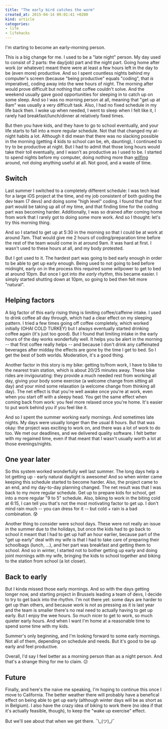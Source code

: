 ```yaml
---
title: "The early bird catches the worm"
created_at: 2015-04-14 09:01:41 +0200
kind: article
categories:
- life
- lifehacks
---
```


I'm starting to become an early-morning person.

This is a big change for me. I used to be a "late night" person. My day used to consist of 2 parts: the day(job) part and the night part. Going home after work (or whatever) meant there were at least a few hours left in the day to be (even more) productive. And so I spent countless nights behind my computer's screen (because "being productive" equals "coding", that *is* imperative), coding away into the wee hours of night. The morning after would prove difficult but nothing that coffee couldn't solve. And the weekend usually gave good opportunities for sleeping in to catch up on some sleep. And so I was no morning person at all, meaning that "get up at 8am" was usually a very difficult task. Also, I had no fixed schedule in my life back then. I woke up when needed, I went to sleep when I felt like it, I rarely had breakfast/lunch/dinner at relatively fixed times.

<!-- more -->

But then you have kids, and they have to go to school eventually, and your life starts to fall into a more regular schedule. Not that that changed my at-night habits a lot. Although it did mean that there was no slacking possible in the morning (getting 4 kids to school can be, eh, daunting), I continued to try to be productive at night. But I had to admit that those long hours would take their toll eventually, and I wasn't as productive as I used to be. I started to spend nights before my computer, doing nothing more than [wilfing](http://www.urbandictionary.com/define.php?term=Wilfing) around, not doing anything useful at all. Not good, and a waste of time.

## Switch

Last summer I switched to a completely different schedule: I was tech lead for a large iOS project at the time, and my job consistent of both guiding the dev team (7 devs) and doing some "high level" coding. I found that that first part would be taking up all of my time, and that finding time for the coding part was becoming harder. Additionally, I was so drained after coming home from work that I rarely got to doing some more work. And so I thought: let's try this morning thing.

And so I started to get up at 5:30 in the morning so that I could be at work at around 7am. That would give me 2 hours of coding/preparation time before the rest of the team would come in at around 9am. It was hard at first. I wasn't used to these hours at all, and my body protested.

But I got used to it. The hardest part was going to bed early enough in order to be able to get up early enough. Being used to not going to bed before midnight, early on in the process this required some willpower to get to bed at around 10pm. But once I got into *the early rhythm*, this became easier. I simply started shutting down at 10pm, so going to bed then felt more "natural".

## Helping factors

A big factor of this early rising thing is limiting coffee/caffeine intake. I used to drink coffee all day through, which had a clear effect on my sleeping pattern. I tried a few times going off coffee completely, which worked initially (OHAI COLD TURKEY) but I always eventually started drinking coffee again (it's just too good). But I found that limiting intake in the early hours of the day works wonderfully well. It helps you be alert in the morning -- that first coffee really helps -- and because I don't drink any caffeinated beverages after midday the effects are gone by the time I get to bed. So I get the best of both worlds. Moderation, it's a good thing.

Another factor in this story is my bike: getting to/from work, I have to bike to the nearest train station, which is about 20/25 minutes away. These bike rides are invigourating: they provide a much needed rest from working all day, giving your body some exercise (a welcome change from sitting all day) and your mind some relaxation (a welcome change from thinking all day). The net effect is that you're well awake once you're at work, even when you start off with a sleepy head. You get the same effect when coming back from work: you feel more relaxed once you're home. It's easier to put work behind you if you feel like it.

And so I spent the summer working early mornings. And sometimes late nights. My days were usually longer than the usual 8 hours. But that was okay: the project was exciting to work on, and there was a lot of work to do too. We met our deadlines, and we delivered quality software. I felt better with my regained time, even if that meant that I wasn't usually worth a lot at those evenings/nights.

## One year later

So this system worked wonderfully well last summer. The long days help a lot getting up - early natural daylight is awesome! And so when winter came keeping this schedule started to become harder. Also, the project came to an end, and my day-to-day planning changed. The net result was that I was back to my more regular schedule. Get up to prepare kids for school, get into a more regular "9 to 5" schedule. Also, biking to work in the biting cold at 6:15, I can tell you that's not the most motivating factor to get up. I don't mind rain much -- you can dress for it -- but cold + rain is a bad combination. 😰

Another thing to consider were school days. These were not really an issue in the summer due to the holidays, but once the kids had to go back to school it meant that I had to get up half an hour earlier, because part of the "get up early" deal with my wife is that I had to take care of preparing their schoolbags (lunch, ...), and her part was breakfast and getting them to school. And so in winter, I started not to bother getting up early and doing joint mornings with my wife, bringing the kids to school together and biking to the station from school (a lot closer).

## Back to early

But I kinda missed those early mornings. And so with the days getting longer now, and starting project in Brussels leading a team of devs, I decide to try to get back into the rhythm. I'm not there yet: some days are harder to get up than others, and because work is not as pressing as it is last year and the team is smaller there's no real need to actually having to get up early. But I enjoy the wee hours. So much nicer to get to work, so much quieter early hours. And when I want I'm home at a reasonable time to spend some time with my kids.

Summer's only beginning, and I'm looking forward to some early mornings. Not all of them, depending on schedule and needs. But it's good to be up early and feel productive.  

Overall, I'd say I feel better as a morning person than as a night person. And that's a strange thing for me to claim. 😕

## Future

Finally, and here's the naive me speaking, I'm hoping to continue this once I move to California. The better weather there will probably have a benefical effect on being able to get up early (although winter days will be as short as in Belgium). I also have the crazy idea of biking to work there (no idea if that it's actually feasible, though), to keep the "wake up exercise" effect.

But we'll see about that when we get there. ¯\\\_(ツ)\_/¯  

